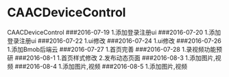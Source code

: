 # CAACDeviceControl
CAACDeviceControl
###2016-07-19
  1.添加登录注册ui
###2016-07-20
  1.添加登录注册ui
###2016-07-22
  1.ui修改
###2016-07-24
  1.ui修改
###2016-07-26
  1.添加Bmob后端云
###2016-07-27
  1.首页完善
###2016-07-28
  1.录视频功能预研
###2016-08-1
  1.首页样式修改
  2.发布动态页面
###2016-08-3
  1.添加图片,视频
###2016-08-4
  1.添加图片,视频
###2016-08-5
  1.添加图片,视频
